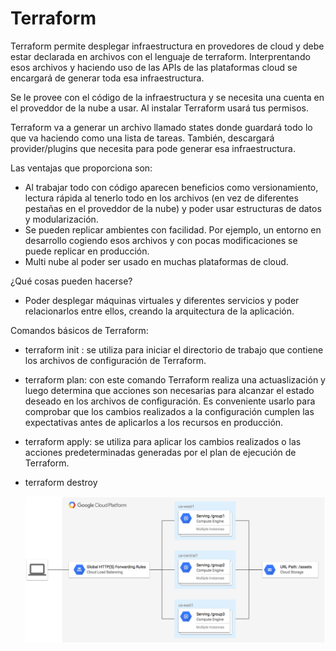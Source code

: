 # Terraform
Terraform permite desplegar infraestructura en provedores de cloud y debe estar declarada en archivos con el lenguaje de terraform. Interprentando esos archivos y haciendo uso de las APIs de las plataformas cloud se encargará de generar toda esa infraestructura.  
  
Se le provee con el código de la infraestructura y se necesita una cuenta en el proveddor de la nube a usar. Al instalar Terraform usará tus permisos.  
  
Terraform va a generar un archivo llamado states donde guardará todo lo que va haciendo como una lista de tareas. También, descargará provider/plugins que necesita para pode generar esa infraestructura.  
  
Las ventajas que proporciona son:  
- Al trabajar todo con código aparecen beneficios como versionamiento, lectura rápida al tenerlo todo en los archivos (en vez de diferentes pestañas en el proveddor de la nube) y poder usar estructuras de datos y modularización.  
- Se pueden replicar ambientes con facilidad. Por ejemplo, un entorno en desarrollo cogiendo esos archivos y con pocas modificaciones se puede replicar en producción.  
- Multi nube al poder ser usado en muchas plataformas de cloud.  

¿Qué cosas pueden hacerse?  
- Poder desplegar máquinas virtuales y diferentes servicios y poder relacionarlos entre ellos, creando la arquitectura de la aplicación.  

Comandos básicos de Terraform:  
- terraform init : se utiliza para iniciar el directorio de trabajo que contiene los archivos de configuración de Terraform.
- terraform plan:   con este comando Terraform realiza una actuaslización y luego determina que acciones son necesarias para alcanzar el estado deseado en los archivos de configuración. Es conveniente usarlo para comprobar que los cambios realizados a la configuración cumplen las expectativas antes de aplicarlos a  los recursos en producción.
- terraform apply: se utiliza para aplicar los cambios realizados o las acciones predeterminadas generadas por el plan de ejecución de Terraform.  
- terraform destroy  

  ![Diagrama HTTPS Content-Based Load Balancer with Terraform](https://github.com/hmc437/Google-Cloud-Projects/blob/45e1fb8dc68337d5ddcee49de3d468c3c99f61a3/Managing%20Cloud%20Infrastructure%20with%20Terraform/diagram.png)
